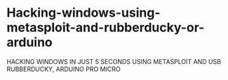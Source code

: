 # Hacking-windows-using-metasploit-and-rubberducky-or-arduino
HACKING WINDOWS IN JUST 5 SECONDS USING METASPLOIT AND USB RUBBERDUCKY, ARDUINO PRO MICRO
